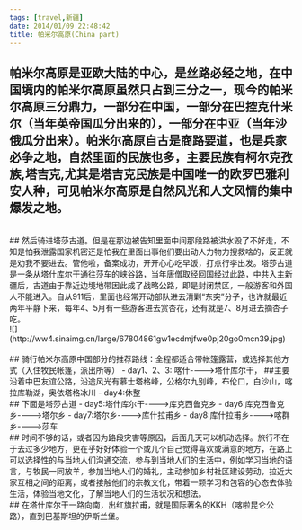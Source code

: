 ```yaml
---
tags: [travel,新疆]
date: 2014/01/09 22:48:42
title: 帕米尔高原(China part)
---
```


## 帕米尔高原是亚欧大陆的中心，是丝路必经之地，在中国境内的帕米尔高原虽然只占到三分之一，现今的帕米尔高原三分鼎力，一部分在中国，一部分在巴控克什米尔（当年英帝国瓜分出来的），一部分在中亚（当年沙俄瓜分出来）。帕米尔高原自古是商路要道，也是兵家必争之地，自然里面的民族也多，主要民族有柯尔克孜族,塔吉克,尤其是塔吉克民族是中国唯一的欧罗巴雅利安人种，可见帕米尔高原是自然风光和人文风情的集中爆发之地。<!-- TEASER_END -->
<br/>
## 然后骑进塔莎古道。但是在那边被告知里面中间那段路被洪水毁了不好走，不知是怕我泄露国家机密还是怕我在里面出事他们要出动人力物力搜救啥的，反正就是劝我不要进去。管他啦，备案成功，开开心心吃早饭，打点行李出发。塔莎古道是一条从塔什库尔干通往莎车的峡谷路，当年唐僧取经回国经过此路，中共入主新疆后，古道由于靠近边境地带因此成了战略公路，即是封闭禁区，一般游客和外国人不能进入。自从911后，里面也经常开动部队进去清剿“东突”分子，也许就最近两年平静下来，每年4、5月有一些游客进去赏杏花，还有就是7、8月进去摘杏子吃。
<br/>
![](http://ww4.sinaimg.cn/large/67804861gw1ecdmjfwe0pj20go0mcn39.jpg)
<br/>
<br/>
## 骑行帕米尔高原中国部分的推荐路线：全程都适合带帐篷露营，或选择其他方式（入住牧民帐篷，派出所等）
- day1、2、3: 喀什---->塔什库尔干， 
##主要沿着中巴友谊公路，沿途风光有慕士塔格峰，公格尔九别峰，布伦口，白沙山，喀拉库勒湖，奥依塔格冰川
- day4:休整
<br/>
## 下面是塔莎古道
- day5:塔什库尔干---->库克西鲁克乡
- day6:库克西鲁克乡---->塔尔乡
- day7:塔尔乡---->库什拉甫乡
- day8:库什拉甫乡---->喀群乡---->莎车
<br/>
## 时间不够的话，或者因为路段灾害等原因，后面几天可以机动选择。旅行不在于去过多少地方，更在乎好好体验一个或几个自己觉得喜欢或满意的地方，在路上可以选择性的与当地人们沟通交流，参与到当地人们的生活中，例如学习当地的语言，与牧民一同放羊，参加当地人们的婚礼，主动参加乡村社区建设劳动，拉近大家互相之间的距离，或者接触他们的宗教文化，带着一颗学习和包容的心态去体验生活，体验当地文化，了解当地人们的生活状况和想法。
<br/>
## 在塔什库尔干一路向南，出红旗拉甫，就是国际著名的KKH（喀啦昆仑公路），直到巴基斯坦的伊斯兰堡。

